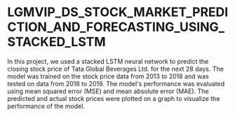 # LGMVIP_DS_STOCK_MARKET_PREDICTION_AND_FORECASTING_USING_STACKED_LSTM


In this project, we used a stacked LSTM neural network to predict the closing stock price of Tata Global Beverages Ltd. for the next 28 days. The model was trained on the stock price data from 2013 to 2018 and was tested on data from 2018 to 2019. The model's performance was evaluated using mean squared error (MSE) and mean absolute error (MAE). The predicted and actual stock prices were plotted on a graph to visualize the performance of the model.
